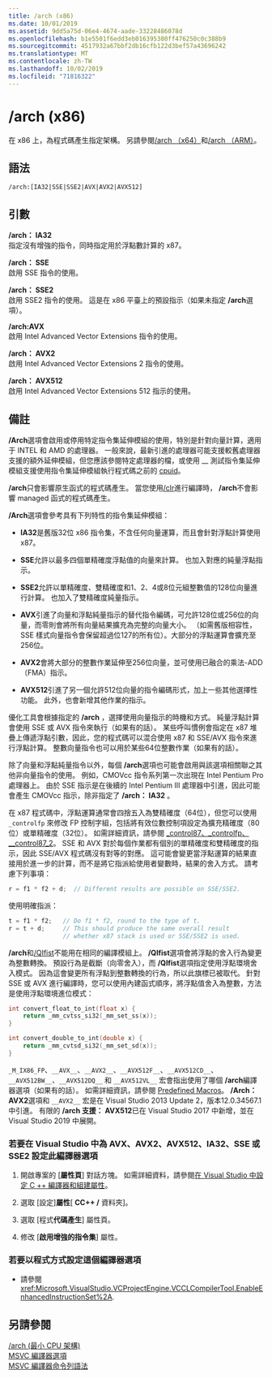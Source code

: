 ```yaml
---
title: /arch (x86)
ms.date: 10/01/2019
ms.assetid: 9dd5a75d-06e4-4674-aade-33228486078d
ms.openlocfilehash: b1e5501f6edd3eb016395380ff476250c0c388b9
ms.sourcegitcommit: 4517932a67bbf2db16cfb122d3bef57a43696242
ms.translationtype: MT
ms.contentlocale: zh-TW
ms.lasthandoff: 10/02/2019
ms.locfileid: "71816322"
---
```

# <a name="arch-x86"></a>/arch (x86)

在 x86 上，為程式碼產生指定架構。 另請參閱[/arch （x64）](arch-x64.md)和[/arch （ARM）](arch-arm.md)。

## <a name="syntax"></a>語法

```
/arch:[IA32|SSE|SSE2|AVX|AVX2|AVX512]
```

## <a name="arguments"></a>引數

**/arch： IA32**<br/>
指定沒有增強的指令，同時指定用於浮點數計算的 x87。

**/arch： SSE**<br/>
啟用 SSE 指令的使用。

**/arch： SSE2**<br/>
啟用 SSE2 指令的使用。 這是在 x86 平臺上的預設指示（如果未指定 **/arch**選項）。

**/arch:AVX**<br/>
啟用 Intel Advanced Vector Extensions 指令的使用。

**/arch： AVX2**<br/>
啟用 Intel Advanced Vector Extensions 2 指令的使用。

**/arch： AVX512**<br/>
啟用 Intel Advanced Vector Extensions 512 指示的使用。

## <a name="remarks"></a>備註

**/Arch**選項會啟用或停用特定指令集延伸模組的使用，特別是針對向量計算，適用于 INTEL 和 AMD 的處理器。 一般來說，最新引進的處理器可能支援較舊處理器支援的額外延伸模組，但您應該參閱特定處理器的檔，或使用 __ 測試指令集延伸模組支援使用指令集延伸模組執行程式碼之前的 [cpuid](../../intrinsics/cpuid-cpuidex.md)。

**/arch**只會影響原生函式的程式碼產生。 當您使用[/clr](clr-common-language-runtime-compilation.md)進行編譯時， **/arch**不會影響 managed 函式的程式碼產生。

**/Arch**選項會參考具有下列特性的指令集延伸模組：

- **IA32**是舊版32位 x86 指令集，不含任何向量運算，而且會針對浮點計算使用 x87。

- **SSE**允許以最多四個單精確度浮點值的向量來計算。 也加入對應的純量浮點指示。

- **SSE2**允許以單精確度、雙精確度和1、2、4或8位元組整數值的128位向量進行計算。 也加入了雙精確度純量指示。

- **AVX**引進了向量和浮點純量指示的替代指令編碼，可允許128位或256位的向量，而零則會將所有向量結果擴充為完整的向量大小。 （如需舊版相容性，SSE 樣式向量指令會保留超過位127的所有位）。大部分的浮點運算會擴充至256位。

- **AVX2**會將大部分的整數作業延伸至256位向量，並可使用已融合的乘法-ADD （FMA）指示。

- **AVX512**引進了另一個允許512位向量的指令編碼形式，加上一些其他選擇性功能。 此外，也會新增其他作業的指示。

優化工具會根據指定的 **/arch** ，選擇使用向量指示的時機和方式。 純量浮點計算會使用 SSE 或 AVX 指令來執行（如果有的話）。 某些呼叫慣例會指定在 x87 堆疊上傳遞浮點引數，因此，您的程式碼可以混合使用 x87 和 SSE/AVX 指令來進行浮點計算。 整數向量指令也可以用於某些64位整數作業（如果有的話）。

除了向量和浮點純量指令以外，每個 **/arch**選項也可能會啟用與該選項相關聯之其他非向量指令的使用。 例如，CMOVcc 指令系列第一次出現在 Intel Pentium Pro 處理器上。 由於 SSE 指示是在後續的 Intel Pentium III 處理器中引進，因此可能會產生 CMOVcc 指示，除非指定了 **/arch： IA32** 。

在 x87 程式碼中，浮點運算通常會四捨五入為雙精確度（64位），但您可以使用 `_controlfp` 來修改 FP 控制字組，包括將有效位數控制項設定為擴充精確度（80位）或單精確度（32位）。 如需詳細資訊，請參閱 [_control87、_controlfp、\__control87_2](../../c-runtime-library/reference/control87-controlfp-control87-2.md)。 SSE 和 AVX 對於每個作業都有個別的單精確度和雙精確度的指示，因此 SSE/AVX 程式碼沒有對等的對應。 這可能會變更當浮點運算的結果直接用於進一步的計算，而不是將它指派給使用者變數時，結果的舍入方式。 請考慮下列事項：

```cpp
r = f1 * f2 + d;  // Different results are possible on SSE/SSE2.
```

使用明確指派：

```cpp
t = f1 * f2;   // Do f1 * f2, round to the type of t.
r = t + d;     // This should produce the same overall result
               // whether x87 stack is used or SSE/SSE2 is used.
```

**/arch**和[/QIfist](qifist-suppress-ftol.md)不能用在相同的編譯模組上。 **/QIfist**選項會將浮點的舍入行為變更為整數轉換。 預設行為是截斷（向零舍入），而 **/QIfist**選項指定使用浮點環境舍入模式。 因為這會變更所有浮點到整數轉換的行為，所以此旗標已被取代。 針對 SSE 或 AVX 進行編譯時，您可以使用內建函式順序，將浮點值舍入為整數，方法是使用浮點環境進位模式：

```cpp
int convert_float_to_int(float x) {
    return _mm_cvtss_si32(_mm_set_ss(x));
}

int convert_double_to_int(double x) {
    return _mm_cvtsd_si32(_mm_set_sd(x));
}
```

`_M_IX86_FP`、`__AVX__`、`__AVX2__`、`__AVX512F__`、`__AVX512CD__`、`__AVX512BW__`、`__AVX512DQ__` 和 `__AVX512VL__` 宏會指出使用了哪個 **/arch**編譯器選項（如果有的話）。 如需詳細資訊，請參閱 [Predefined Macros](../../preprocessor/predefined-macros.md)。 **/Arch： AVX2**選項和 `__AVX2__` 宏是在 Visual Studio 2013 Update 2，版本12.0.34567.1 中引進。 有限的 **/arch 支援： AVX512**已在 Visual Studio 2017 中新增，並在 Visual Studio 2019 中展開。

### <a name="to-set-this-compiler-option-for-avx-avx2-avx512-ia32-sse-or-sse2-in-visual-studio"></a>若要在 Visual Studio 中為 AVX、AVX2、AVX512、IA32、SSE 或 SSE2 設定此編譯器選項

1. 開啟專案的 [**屬性頁**] 對話方塊。 如需詳細資料，請參閱[在 Visual Studio 中設定 C ++ 編譯器和組建屬性](../working-with-project-properties.md)。

1. 選取 [設定]**屬性**[ **CC++ /** 資料夾]。

1. 選取 [程式**代碼產生**] 屬性頁。

1. 修改 [**啟用增強的指令集**] 屬性。

### <a name="to-set-this-compiler-option-programmatically"></a>若要以程式方式設定這個編譯器選項

- 請參閱<xref:Microsoft.VisualStudio.VCProjectEngine.VCCLCompilerTool.EnableEnhancedInstructionSet%2A>.

## <a name="see-also"></a>另請參閱

[/arch (最小 CPU 架構)](arch-minimum-cpu-architecture.md)<br/>
[MSVC 編譯器選項](compiler-options.md)<br/>
[MSVC 編譯器命令列語法](compiler-command-line-syntax.md)
